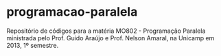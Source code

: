 programacao-paralela
====================

Repositório de códigos para a matéria MO802 - Programação Paralela ministrada pelo Prof. Guido Araújo e Prof. Nelson Amaral, na Unicamp em 2013, 1º semestre.